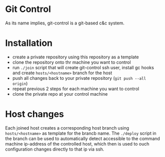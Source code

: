 # Git Control
As its name implies, git-control is a git-based c&c system.

# Installation
* create a private repository using this repository as a template
* clone the repository onto thr machine you want to control
* run `./join` script that will create git-control ssh user, install gc hooks and create `hosts/<hostname>` branch for the host
* push all changes back to your private repository (`git push --all origin`)
* repeat previous 2 steps for each machine you want to control
* clone the private repo at your control machine

# Host changes
Each joined host creates a corresponding host branch using `hosts/<hostname>` as template for the brancb name. The `./deploy` script in the branch can be used to automatically detect accessible to the command machine ip-address of the controlled host, which then is used to ouch configuration changes directly to that ip via ssh.
